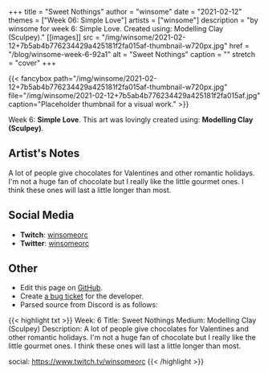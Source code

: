 +++
title =       "Sweet Nothings"
author =      "winsome"
date =        "2021-02-12"
themes =      ["Week 06: Simple Love"]
artists =     ["winsome"]
description = "by winsome for week 6: Simple Love. Created using: Modelling Clay (Sculpey)."
[[images]]
      src = "/img/winsome/2021-02-12+7b5ab4b776234429a425181f2fa015af-thumbnail-w720px.jpg"
      href = "/blog/winsome-week-6-92a1"
      alt = "Sweet Nothings"
      caption = ""
      stretch = "cover"
+++


{{< fancybox path="/img/winsome/2021-02-12+7b5ab4b776234429a425181f2fa015af-thumbnail-w720px.jpg" file="/img/winsome/2021-02-12+7b5ab4b776234429a425181f2fa015af.jpg" caption="Placeholder thumbnail for a visual work." >}}


Week 6: **Simple Love**. This art was lovingly created using: **Modelling Clay (Sculpey)**.

## Artist's Notes

A lot of people give chocolates for Valentines and other romantic holidays. I'm not a huge fan of chocolate but I really like the little gourmet ones. I think these ones will last a little longer than most.

## Social Media

- **Twitch**: <a href='https://twitch.tv/winsomeorc' target='_blank'>winsomeorc</a>
- **Twitter**: <a href='https://twitter.com/winsomeorc' target='_blank'>winsomeorc</a>

## Other

- Edit this page on [GitHub](https://github.com/teaminkling/web-refresh/edit/main/content/blog/winsome-week-6-92a1.md).
- Create [a bug ticket](https://github.com/teaminkling/web-refresh/issues/new?assignees=&labels=bug&template=problem-report.md&title=) for the developer.
- Parsed source from Discord is as follows:

{{< highlight txt >}}
Week: 6
Title: Sweet Nothings
Medium: Modelling Clay (Sculpey)
Description:
A lot of people give chocolates for Valentines and other romantic holidays. I'm not a huge fan of chocolate but I really like the little gourmet ones. I think these ones will last a little longer than most.

social: https://www.twitch.tv/winsomeorc
{{< /highlight >}}
